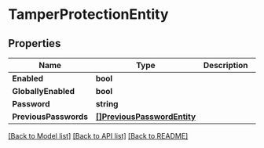 # TamperProtectionEntity

## Properties

Name | Type | Description | Notes
------------ | ------------- | ------------- | -------------
**Enabled** | **bool** |  | [optional] 
**GloballyEnabled** | **bool** |  | [optional] 
**Password** | **string** |  | [optional] 
**PreviousPasswords** | [**[]PreviousPasswordEntity**](PreviousPasswordEntity.md) |  | [optional] 

[[Back to Model list]](../README.md#documentation-for-models) [[Back to API list]](../README.md#documentation-for-api-endpoints) [[Back to README]](../README.md)


